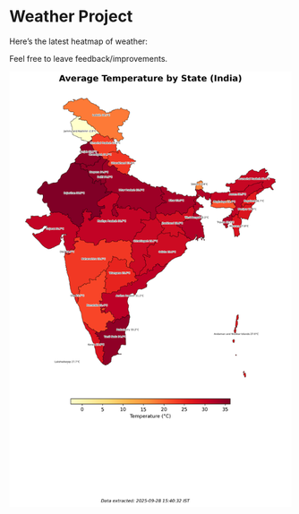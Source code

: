 # Weather Project

Here’s the latest heatmap of weather:

Feel free to leave feedback/improvements.

![India Heatmap](docs/assets/india_heatmap.png?v=D9099A)
